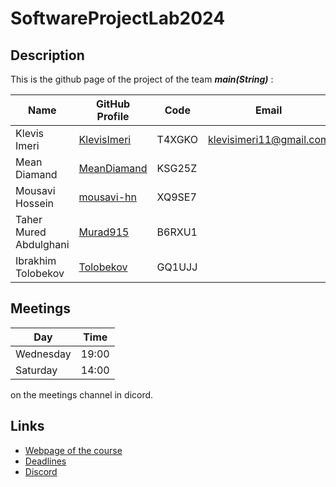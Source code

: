 # SoftwareProjectLab2024

## Description

This is the github page of the project of the team _**main(String)**_ :

| Name                  | GitHub Profile                                | Code          | Email                   |
|-----------------------|-----------------------------------------------|---------------|-------------------------|
| Klevis Imeri          | [KlevisImeri](https://github.com/KlevisImeri) | T4XGKO        | klevisimeri11@gmail.com |
| Mean Diamand          | [MeanDiamand](https://github.com/MeanDiamand) | KSG25Z        |                         |
| Mousavi Hossein       | [mousavi-hn](https://github.com/mousavi-hn/)  | XQ9SE7        |                         |
| Taher Mured Abdulghani| [Murad915](https://github.com/Murad915/)      | B6RXU1        |                         |
| Ibrakhim Tolobekov    | [Tolobekov](https://github.com/Tolobekov/)    | GQ1UJJ        |                         |


## Meetings
| Day       | Time   |
|-----------|--------|
| Wednesday | 19:00  |
| Saturday  | 14:00  |

on the meetings channel in dicord.

## Links
- [Webpage of the course](https://www.iit.bme.hu/oktatas/tanszeki_targyak/BMEVIIIAB02)
- [Deadlines](https://www.iit.bme.hu/targyak/BMEVIIIAB02/schedule)
- [Discord](https://discord.gg/MafdhMrd)

